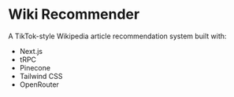 # Wiki Recommender

A TikTok-style Wikipedia article recommendation system built with:
- Next.js
- tRPC
- Pinecone
- Tailwind CSS
- OpenRouter

